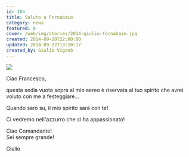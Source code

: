 ```yaml
---
id: 184
title: Saluto a Fornabaio
category: news
featured: 0
cover: /web/img/stories/2014-giulio-fornabaio.jpg
created: 2014-09-20T22:00:00
updated: 2014-09-22T13:10:17
created_by: Giulio Viganò
---
```


<a href="images/stories/2014-giulio-fornabaio.jpg" target="_blank">
    <img class="float-start mr-3 w-[300px]" src="/web/img/stories/2014-giulio-fornabaio.jpg"/>
</a>

Ciao Francesco,

questa sedia vuota sopra al mio aereo è riservata al tuo spirito che avrei voluto con me a festeggiare...

Quando sarò su, il mio spirito sarà con te!

Ci vedremo nell'azzurro che ci ha appassionato!

Ciao Comandante!<br />
Sei sempre grande!

Giulio

